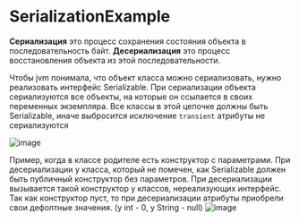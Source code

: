 ﻿# SerializationExample

**Сериализация** это процесс сохранения состояния объекта в последовательность байт.
**Десериализация** это процесс восстановления объекта из этой последовательности.

Чтобы jvm понимала, что объект класса можно сериализовать, нужно реализовать интерфейс Serializable.
При сериализации объекта сериализуются все объекты, на которые он ссылается в своих переменных экземпляра. Все классы в этой цепочке должны быть Serializable, иначе выбросится исключение
`transient` атрибуты не сериализуются


![image](https://github.com/user-attachments/assets/bb4e8eab-b060-40a8-a2de-089fecd98a99)

Пример, когда в классе родителе есть конструктор с параметрами. При десериализации у класса, который не помечен, как Serializable должен быть публичный конструктор без параметров. При десериализации вызывается такой конструктор у классов, нереализующих интерфейс. Так как конструктор пуст, то при десериализации атрибуты приобрели свои дефолтные значения. (у int - 0, у String - null)
![image](https://github.com/user-attachments/assets/9da2506d-2334-407b-a9c7-9c637ab8985f)
